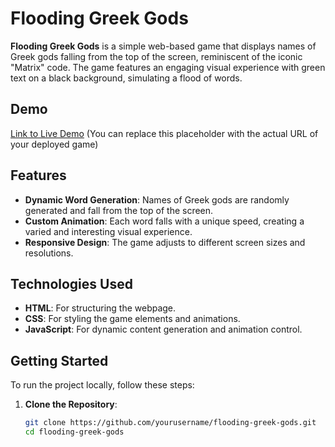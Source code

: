 # Flooding Greek Gods

**Flooding Greek Gods** is a simple web-based game that displays names of Greek gods falling from the top of the screen, reminiscent of the iconic "Matrix" code. The game features an engaging visual experience with green text on a black background, simulating a flood of words.

## Demo

[Link to Live Demo](#) (You can replace this placeholder with the actual URL of your deployed game)

## Features

- **Dynamic Word Generation**: Names of Greek gods are randomly generated and fall from the top of the screen.
- **Custom Animation**: Each word falls with a unique speed, creating a varied and interesting visual experience.
- **Responsive Design**: The game adjusts to different screen sizes and resolutions.

## Technologies Used

- **HTML**: For structuring the webpage.
- **CSS**: For styling the game elements and animations.
- **JavaScript**: For dynamic content generation and animation control.

## Getting Started

To run the project locally, follow these steps:

1. **Clone the Repository**:
   ```bash
   git clone https://github.com/yourusername/flooding-greek-gods.git
   cd flooding-greek-gods
